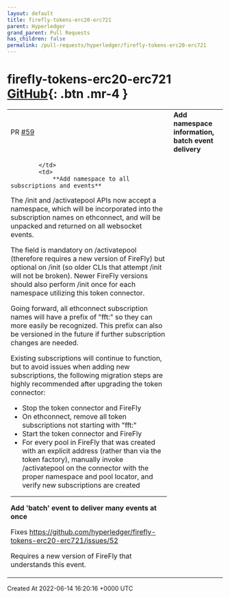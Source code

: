 ```yaml
---
layout: default
title: firefly-tokens-erc20-erc721
parent: Hyperledger
grand_parent: Pull Requests
has_children: false
permalink: /pull-requests/hyperledger/firefly-tokens-erc20-erc721
---
```


# firefly-tokens-erc20-erc721 <span class="fs-3 right-align">[GitHub](https://github.com/hyperledger/firefly-tokens-erc20-erc721){: .btn .mr-4 }</span>


<div>
    <table>
        <tr>
            <td>
                PR <a href="https://github.com/hyperledger/firefly-tokens-erc20-erc721/pull/59" class=".btn">#59</a>
            </td>
            <td>
                <b>
                    Add namespace information, batch event delivery
                </b>
            </td>
        </tr>
        <tr>
            <td>
                
            </td>
            <td>
                **Add namespace to all subscriptions and events**

The /init and /activatepool APIs now accept a namespace, which will
be incorporated into the subscription names on ethconnect, and will
be unpacked and returned on all websocket events.

The field is mandatory on /activatepool (therefore requires a new
version of FireFly) but optional on /init (so older CLIs that attempt
/init will not be broken). Newer FireFly versions should also perform
/init once for each namespace utilizing this token connector.

Going forward, all ethconnect subscription names  will have a prefix
of "fft:" so they can more easily be recognized. This prefix can also
be versioned in the future if further subscription changes are needed.

Existing subscriptions will continue to function, but to avoid issues
when adding new subscriptions, the following migration steps are highly
recommended after upgrading the token connector:
- Stop the token connector and FireFly
- On ethconnect, remove all token subscriptions not starting with "fft:"
- Start the token connector and FireFly
- For every pool in FireFly that was created with an explicit address
  (rather than via the token factory), manually invoke /activatepool on
  the connector with the proper namespace and pool locator, and verify
  new subscriptions are created

---

**Add 'batch' event to deliver many events at once**

Fixes https://github.com/hyperledger/firefly-tokens-erc20-erc721/issues/52

Requires a new version of FireFly that understands this event.
            </td>
        </tr>
    </table>
    <div class="right-align">
        Created At 2022-06-14 16:20:16 +0000 UTC
    </div>
</div>

